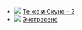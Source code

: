 * ![](/books/detective/Валерий%20Воскобойников/Те%20же%20и%20Скунс%20–%202.jpg) [Те же и Скунс – 2](/books/detective/Валерий%20Воскобойников/Те%20же%20и%20Скунс%20–%202)
* ![](/books/detective/Валерий%20Воскобойников/Экстрасенс.jpg) [Экстрасенс](/books/detective/Валерий%20Воскобойников/Экстрасенс)
